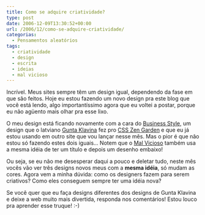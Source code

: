 ```yaml
---
title: Como se adquire criatividade?
type: post
date: 2006-12-09T13:30:52+00:00
url: /2006/12/como-se-adquire-criatividade/
categorias:
  - Pensamentos aleatórios
tags:
  - criatividade
  - design
  - escrita
  - ideias
  - mal vicioso
---
```


Incrível. Meus sites sempre têm um design igual, dependendo da fase em que são feitos. Hoje eu estou fazendo um novo design pra este blog que você está lendo, algo importantíssimo agora que eu voltei a postar, porque eu não agüento mais olhar pra esse lixo.

O meu design está ficando novamente com a cara do [Business Style][1], um design que o latviano [Gunta Klavina][2] fez pro [CSS Zen Garden][3] e que eu já estou usando em outro site que vou lançar nesse mês. Mas o pior é que não estou só fazendo estes dois iguais… Notem que o [Mal Vicioso][4] também usa a mesma idéia de ter um título e depois um desenho embaixo!

Ou seja, se eu não me desesperar daqui a pouco e deletar tudo, neste mês vocês vão ver três designs novos meus com a **mesma idéia**, só mudam as cores. Agora vem a minha dúvida: como os designers fazem para serem criativos? Como eles conseguem sempre ter uma idéia nova?

Se você quer que eu faça designs diferentes dos designs de Gunta Klavina e deixe a web muito mais divertida, responda nos comentários! Estou louco pra aprender esse truque! :-)

[1]: http://www.csszengarden.com/?cssfile=/175/175.css
[2]: http://www.klavina.com
[3]: http://www.csszengarden.com
[4]: http://www.malvicioso.com
